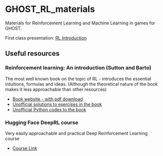 # GHOST_RL_materials
Materials for Reinforcement Learning and Machine Learning in games for GHOST.

First class presentation:
[RL Introduction](https://docs.google.com/presentation/d/11NtlYsxpXVABlte4ty9_mAgAdhudLBtkCnTNTXlTjCo/edit?usp=sharing)

## Useful resources

### Reinforcement learning: An introduction (Sutton and Barto)
The most well known book on the topic of RL - introduces the essential intuitions,
formulas and ideas. (Although the theoretical nature of the book makes it less
approachable than other resources)
- [Book website - with pdf download](http://incompleteideas.net/sutton/book/the-book.html)
- [Unofficial solutions to exercises in the book](https://github.com/LyWangPX/Reinforcement-Learning-2nd-Edition-by-Sutton-Exercise-Solutions?tab=readme-ov-file)
- [Unofficial Python codes to the book](https://github.com/ShangtongZhang/reinforcement-learning-an-introduction)

### Hugging Face DeepRL course
Very easily approachable and practical Deep Reinforcement Learning course
- [Course Link](https://huggingface.co/learn/deep-rl-course/unit0/introduction)
